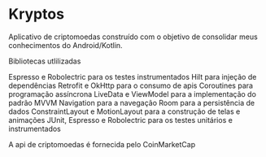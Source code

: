 # Kryptos
Aplicativo de criptomoedas construído com o objetivo de consolidar meus conhecimentos do Android/Kotlin.

Bibliotecas utlilizadas

Espresso e Robolectric para os testes instrumentados
Hilt para injeção de dependências
Retrofit e OkHttp para o consumo de apis
Coroutines para programação assíncrona
LiveData e ViewModel para a implementação do padrão MVVM
Navigation para a navegação
Room para a persistência de dados
ConstraintLayout e MotionLayout para a construção de telas e animações
JUnit, Espresso e Robolectric para os testes unitários e instrumentados

A api de criptomoedas é fornecida pelo CoinMarketCap
